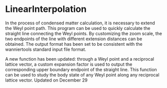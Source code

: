 # LinearInterpolation
In the process of condensed matter calculation, it is necessary to extend the Weyl point path. This program can be used to quickly calculate the straight line connecting the Weyl points. By customizing the zoom scale, the two endpoints of the line with different extension distances can be obtained. The output format has been set to be consistent with the wanniertools standard input file format.

A new function has been updated: through a Weyl point and a reciprocal lattice vector, a custom expansion factor is used to output the corresponding upper boundary endpoint of the straight line. This function can be used to study the body state of any Weyl point along any reciprocal lattice vector. Updated on December 29
